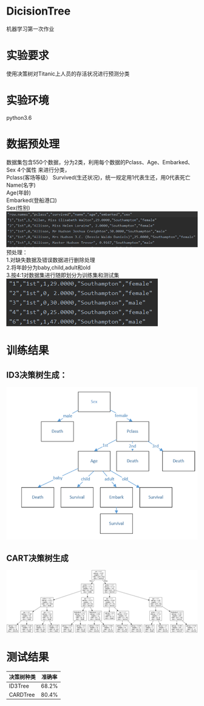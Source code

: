 # DicisionTree
机器学习第一次作业
# 实验要求
使用决策树对Titanic上人员的存活状况进行预测分类
# 实验环境
python3.6
# 数据预处理
数据集包含550个数据，分为2类，利用每个数据的Pclass、Age、Embarked、Sex 4个属性 来进行分类，  
Pclass(客场等级）
Survived(生还状况)，统一规定用1代表生还，用0代表死亡  
Name(名字)    
Age(年龄)   
Embarked(登船港口)  
Sex(性别)  
![](/image/dataset.png)  
预处理：  
1.对缺失数据及错误数据进行删除处理  
2.将年龄分为baby,child,adult和old  
3.按4:1对数据集进行随即划分为训练集和测试集  
 ![](/image/newdataset.png)  
# 训练结果
## ID3决策树生成：
![](/image/ID3Tree.png)  
## CART决策树生成
![](/image/CARDTree.png) 
# 测试结果
|决策树种类|准确率|  
|--|--|
|ID3Tree| 68.2% |  
| CARDTree | 80.4% |  

